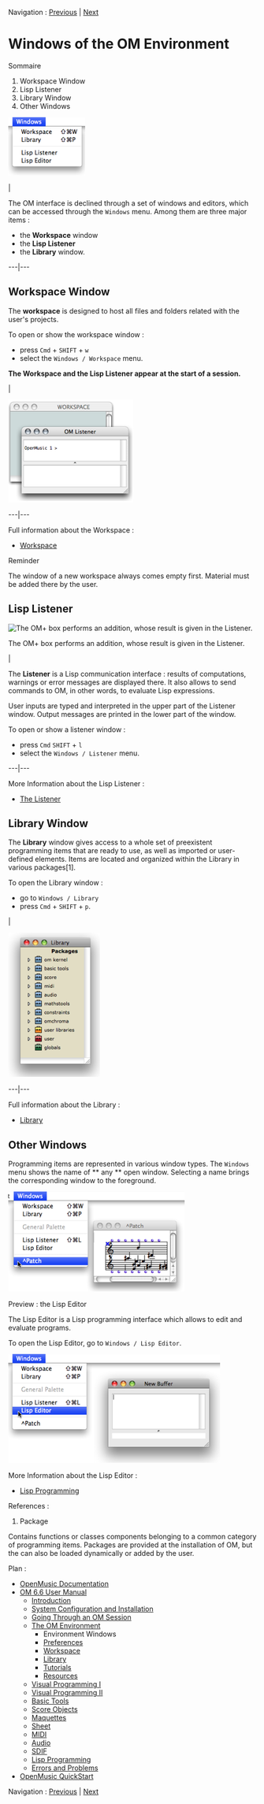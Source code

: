 Navigation : [Previous](Environment "page précédente\(The OM
Environment\)") | [Next](Preferences "page
suivante\(Preferences\)")

# Windows of the OM Environment

Sommaire

  1. Workspace Window
  2. Lisp Listener
  3. Library Window
  4. Other Windows

![](../res/windowsmenu4.png)

|

The OM interface is declined through a set of windows and editors, which can
be accessed through the `Windows` menu. Among them are three major items :

  * the  **Workspace** window
  * the  **Lisp Listener**
  * the  **Library** window.

  
  
---|---  
  
## Workspace Window

The  **workspace** is designed to host all files and folders related with the
user's projects.

To open or show the workspace window :

  * press `Cmd` \+ `SHIFT` \+ `w`
  * select the `Windows / Workspace` menu.

**The Workspace and the Lisp Listener appear at the start of a session.**

|

![](../res/wkspandlistener2.png)  
  
---|---  
  
Full information about the Workspace :

  * [Workspace](Workspace)

Reminder

The window of a new workspace always comes empty first. Material must be added
there by the user.

## Lisp Listener

![The OM+ box performs an addition, whose result is given in the
Listener.](../res/evalsimplepatch.png)

The OM+ box performs an addition, whose result is given in the Listener.

|

The **Listener** is a Lisp communication interface : results of computations,
warnings or error messages are displayed there. It also allows to send
commands to OM, in other words, to evaluate Lisp expressions.

User inputs are typed and interpreted in the upper part of the Listener
window. Output messages are printed in the lower part of the window.

To open or show a listener window :

  * press `Cmd` `SHIFT` \+ `l`
  * select the `Windows / Listener` menu.

  
  
---|---  
  
More Information about the Lisp Listener :

  * [The Listener](LispListener)

## Library Window

The  **Library** window gives access to a whole set of preexistent programming
items that are ready to use, as well as imported or user-defined elements.
Items are located and organized within the Library in various packages[1].

To open the Library window :

  * go to `Windows / Library`
  * press `Cmd` \+ `SHIFT` \+ `p`.

|

![](../res/libwindow.png)  
  
---|---  
  
Full information about the Library :

  * [Library](Library)

## Other Windows

Programming items are represented in various window types. The `Windows` menu
shows the name of  ** any ** open window. Selecting a name brings the
corresponding window to the foreground.

![](../res/windowsmenu1.png)

Preview : the Lisp Editor

The Lisp Editor is a Lisp programming interface which allows to edit and
evaluate programs.

To open the Lisp Editor, go to `Windows / Lisp Editor`.

![](../res/lispeditor.png)

More Information about the Lisp Editor :

  * [Lisp Programming](Lisp)

References :

  1. Package

Contains functions or classes components belonging to a common category of
programming items. Packages are provided at the installation of OM, but the
can also be loaded dynamically or added by the user.

Plan :

  * [OpenMusic Documentation](OM-Documentation)
  * [OM 6.6 User Manual](OM-User-Manual)
    * [Introduction](00-Sommaire)
    * [System Configuration and Installation](Installation)
    * [Going Through an OM Session](Goingthrough)
    * [The OM Environment](Environment)
      * Environment Windows
      * [Preferences](Preferences)
      * [Workspace](Workspace)
      * [Library](Library)
      * [Tutorials](Tutorials)
      * [Resources](resources)
    * [Visual Programming I](BasicVisualProgramming)
    * [Visual Programming II](AdvancedVisualProgramming)
    * [Basic Tools](BasicObjects)
    * [Score Objects](ScoreObjects)
    * [Maquettes](Maquettes)
    * [Sheet](Sheet)
    * [MIDI](MIDI)
    * [Audio](Audio)
    * [SDIF](SDIF)
    * [Lisp Programming](Lisp)
    * [Errors and Problems](errors)
  * [OpenMusic QuickStart](QuickStart-Chapters)

Navigation : [Previous](Environment "page précédente\(The OM
Environment\)") | [Next](Preferences "page
suivante\(Preferences\)")

